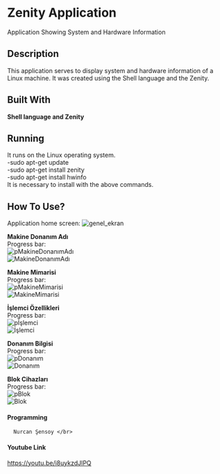 # Zenity Application
Application Showing System and Hardware Information </br>

## **Description**</br>
This application serves to display system and hardware information of a Linux machine. It was created using the Shell language and the Zenity.
</br>

## **Built With**</br>
**Shell language and Zenity** 

## **Running**</br>
It runs on the Linux operating system.</br>
-sudo apt-get update</br>
-sudo apt-get install zenity</br>
-sudo apt-get install hwinfo</br>
It is necessary to install with the above commands.

## **How To Use?**</br>
Application home screen:
![genel_ekran](https://i.hizliresim.com/t5b6sge.png)</br>

**Makine Donanım Adı** </br>
Progress bar:</br>
![pMakineDonanımAdı](https://i.hizliresim.com/mmr63yj.png)</br>
![MakineDonanımAdı](https://i.hizliresim.com/9udn8lt.png)</br>

**Makine Mimarisi**</br>
Progress bar:</br>
![pMakineMimarisi](https://i.hizliresim.com/p6cctsn.png)</br>
![MakineMimarisi](https://i.hizliresim.com/blmarzx.png)</br>

**İşlemci Özellikleri**</br>
Progress bar:</br>
![pİşlemci](https://i.hizliresim.com/88zckjv.png)</br>
![İşlemci](https://i.hizliresim.com/lucpof9.png)</br>

**Donanım Bilgisi**</br>
Progress bar:</br>
![pDonanım](https://i.hizliresim.com/ofm1rdl.png)</br>
![Donanım](https://i.hizliresim.com/6ukpnso.png)</br>

**Blok Cihazları**</br>
Progress bar:</br>
![pBlok](https://i.hizliresim.com/q3ro9rh.png)</br>
![Blok](https://i.hizliresim.com/6q50ke0.png)</br>


#### **Programming**</br>
      Nurcan Şensoy </br>
#### **Youtube Link**</br>
https://youtu.be/i8uykzdJlPQ
